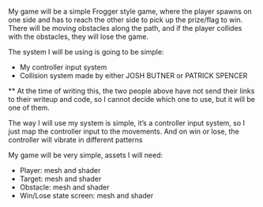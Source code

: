 My game will be a simple Frogger style game, where the player spawns on one side and has to reach the other side to pick up the prize/flag to win. There will be moving obstacles along the path, and if the player collides with the obstacles, they will lose the game.

The system I will be using is going to be simple:
-	My controller input system
-	Collision system made by either JOSH BUTNER or PATRICK SPENCER

** At the time of writing this, the two people above have not send their links to their writeup and code, so I cannot decide which one to use, but it will be one of them.
 
The way I will use my system is simple, it’s a controller input system, so I just map the controller input to the movements. And on win or lose, the controller will vibrate in different patterns

My game will be very simple, assets I will need:
-	Player: mesh and shader
-	Target: mesh and shader
-	Obstacle: mesh and shader
-	Win/Lose state screen:  mesh and shader
